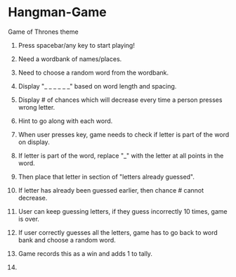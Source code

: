# Hangman-Game

Game of Thrones theme

1. Press spacebar/any key to start playing!

2. Need a wordbank of names/places.

3. Need to choose a random word from the wordbank.

4. Display "_ _ _   _ _ _" based on word length and spacing.

5. Display # of chances which will decrease every time a person presses wrong letter.

6. Hint to go along with each word.

7. When user presses key, game needs to check if letter is part of the word on display.

8. If letter is part of the word, replace "_" with the letter at all points in the word.

9. Then place that letter in section of "letters already guessed".

10. If letter has already been guessed earlier, then chance # cannot decrease.

11. User can keep guessing letters, if they guess incorrectly 10 times, game is over.

12. If user correctly guesses all the letters, game has to go back to word bank and choose a random word.

13. Game records this as a win and adds 1 to tally.

14. 

